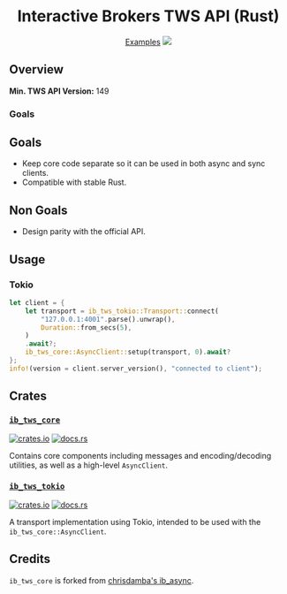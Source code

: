 <h1 align="center">Interactive Brokers TWS API (Rust)</h1>
<p align="center">
	<a href="https://github.com/fourbytes/ib_tws_rs/tree/main/crates/ib_tws_tokio/examples">Examples</a>
	<img src="https://img.shields.io/crates/l/ib_tws_core?style=for-the-badge" />
</p>

## Overview

**Min. TWS API Version:** 149

### Goals
## Goals
- Keep core code separate so it can be used in both async and sync clients.
- Compatible with stable Rust.

## Non Goals
- Design parity with the official API.


## Usage
### Tokio
```rust
let client = {
	let transport = ib_tws_tokio::Transport::connect(
		"127.0.0.1:4001".parse().unwrap(),
		Duration::from_secs(5),
	)
	.await?;
	ib_tws_core::AsyncClient::setup(transport, 0).await?
};
info!(version = client.server_version(), "connected to client");
```

## Crates
### [`ib_tws_core`](https://github.com/fourbytes/ib_tws_rs/tree/main/crates/ib_tws_core)
[![crates.io](https://img.shields.io/crates/v/ib_tws_core?style=for-the-badge)](https://crates.io/crates/ib_tws_core) [![docs.rs](https://img.shields.io/badge/docs.rs-ib_tws_core-rs?style=for-the-badge)](https://docs.rs/ib_tws_core)

Contains core components including messages and encoding/decoding utilities, as well as a high-level `AsyncClient`.

### [`ib_tws_tokio`](https://github.com/fourbytes/ib_tws_rs/tree/main/crates/ib_tws_tokio)
[![crates.io](https://img.shields.io/crates/v/ib_tws_tokio?style=for-the-badge)](https://crates.io/crates/ib_tws_core) [![docs.rs](https://img.shields.io/badge/docs.rs-ib_tws_tokio-rs?style=for-the-badge)](https://docs.rs/ib_tws_tokio)

A transport implementation using Tokio, intended to be used with the `ib_tws_core::AsyncClient`.

## Credits
`ib_tws_core` is forked from [chrisdamba's ib_async](https://github.com/chrisdamba/ib_async).

